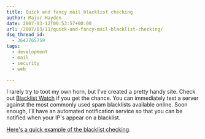 ```yaml
---
title: Quick and fancy mail blacklist checking
author: Major Hayden
date: 2007-03-12T00:53:57+00:00
url: /2007/03/11/quick-and-fancy-mail-blacklist-checking/
dsq_thread_id:
  - 3642765759
tags:
  - development
  - mail
  - security
  - web

---
```

I rarely try to toot my own horn, but I've created a pretty handy site. Check out [Blacklist Watch][1] if you get the chance. You can immediately test a server against the most commonly used spam blacklists available online. Soon enough, I'll have an automated notification service so that you can be notified when your IP's appear on a blacklist.

[Here's a quick example of the blacklist checking][2].

 [1]: http://blwatch.com/
 [2]: http://blwatch.com/doquickcheck.php?host=rackerhacker.com
